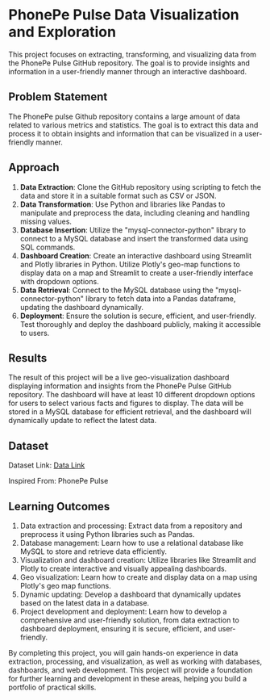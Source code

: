 # PhonePe Pulse Data Visualization and Exploration

This project focuses on extracting, transforming, and visualizing data from the PhonePe Pulse GitHub repository. The goal is to provide insights and information in a user-friendly manner through an interactive dashboard.

## Problem Statement

The PhonePe pulse Github repository contains a large amount of data related to various metrics and statistics. The goal is to extract this data and process it to obtain insights and information that can be visualized in a user-friendly manner.

## Approach

1. **Data Extraction**: Clone the GitHub repository using scripting to fetch the data and store it in a suitable format such as CSV or JSON.
2. **Data Transformation**: Use Python and libraries like Pandas to manipulate and preprocess the data, including cleaning and handling missing values.
3. **Database Insertion**: Utilize the "mysql-connector-python" library to connect to a MySQL database and insert the transformed data using SQL commands.
4. **Dashboard Creation**: Create an interactive dashboard using Streamlit and Plotly libraries in Python. Utilize Plotly's geo-map functions to display data on a map and Streamlit to create a user-friendly interface with dropdown options.
5. **Data Retrieval**: Connect to the MySQL database using the "mysql-connector-python" library to fetch data into a Pandas dataframe, updating the dashboard dynamically.
6. **Deployment**: Ensure the solution is secure, efficient, and user-friendly. Test thoroughly and deploy the dashboard publicly, making it accessible to users.

## Results

The result of this project will be a live geo-visualization dashboard displaying information and insights from the PhonePe Pulse GitHub repository. The dashboard will have at least 10 different dropdown options for users to select various facts and figures to display. The data will be stored in a MySQL database for efficient retrieval, and the dashboard will dynamically update to reflect the latest data.

## Dataset

Dataset Link: [Data Link](https://github.com/PhonePe/pulse#readme)

Inspired From: PhonePe Pulse

## Learning Outcomes

1. Data extraction and processing: Extract data from a repository and preprocess it using Python libraries such as Pandas.
2. Database management: Learn how to use a relational database like MySQL to store and retrieve data efficiently.
3. Visualization and dashboard creation: Utilize libraries like Streamlit and Plotly to create interactive and visually appealing dashboards.
4. Geo visualization: Learn how to create and display data on a map using Plotly's geo map functions.
5. Dynamic updating: Develop a dashboard that dynamically updates based on the latest data in a database.
6. Project development and deployment: Learn how to develop a comprehensive and user-friendly solution, from data extraction to dashboard deployment, ensuring it is secure, efficient, and user-friendly.

By completing this project, you will gain hands-on experience in data extraction, processing, and visualization, as well as working with databases, dashboards, and web development. This project will provide a foundation for further learning and development in these areas, helping you build a portfolio of practical skills.

